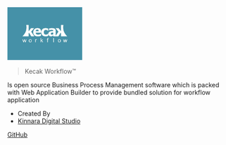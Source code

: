 <img src="https://raw.githubusercontent.com/kinnara-digital-studio/kecak-workflow/master/docs/assets/KecakLogo.jpg" height="120" alt="Kecak" />


> Kecak Workflow:tm:

Is open source Business Process Management software which is packed with Web Application Builder to provide bundled solution for workflow application
- Created By
- [Kinnara Digital Studio](kinnaradigitalstudio.com)



[GitHub](https://github.com/kinnara-digital-studio/kecak-workflow/)
